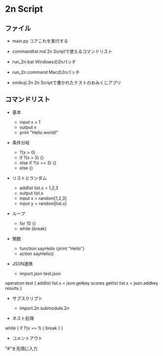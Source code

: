 # 2n Script

## ファイル

- main.py コアこれを実行する

- commandlist.md 2n Scriptで使えるコマンドリスト

- run_2n.bat Windowsの2nパッチ

- run_2n.command Macの2nパッチ

- omikuji.2n 2n Scriptで書かれたテストのおみくじアプリ

## コマンドリスト

- 基本
    - input x = 1
    - output x
    - print "Hello world!"

- 条件分岐
    - ?(x > 0)
    - if ?(x > 5) {}
    - else if ?(x == 3) {}
    - else {}

- リストとランダム
    - addlist list.x = 1,2,3
    - output list.x
    - input x = random[1,2,3]
    - input y = random[list.x]

- ループ
    - for 10 {}
    - while {break}

- 関数
    - function sayHello {print "Hello"}
    - action sayHello()

- JSON連携
    - import.json test.json

operation test {
  addlist list.x = json.getkey scores
  getlist list.x = json.addkey results
}

- サブスクリプト
    - import.2n submodule.2n

- ネスト処理

while
{
  if ?(x == 1)
  {
    break
  }
}

- コメントアウト

"#"を先頭に入力
